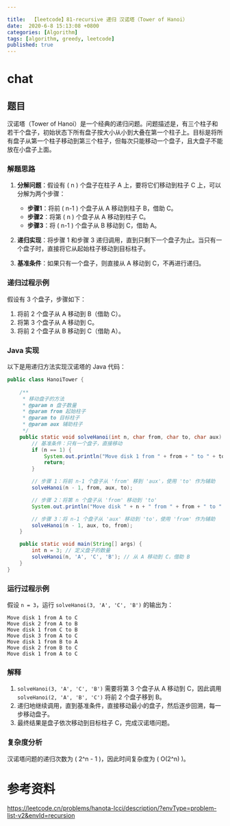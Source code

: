 ```yaml
---

title:  【leetcode】81-recursive 递归 汉诺塔（Tower of Hanoi）
date:  2020-6-8 15:13:08 +0800
categories: [Algorithm]
tags: [algorithm, greedy, leetcode]
published: true
---
```


# chat

## 题目

汉诺塔（Tower of Hanoi）是一个经典的递归问题。问题描述是，有三个柱子和若干个盘子，初始状态下所有盘子按大小从小到大叠在第一个柱子上。目标是将所有盘子从第一个柱子移动到第三个柱子，但每次只能移动一个盘子，且大盘子不能放在小盘子上面。

### 解题思路

1. **分解问题**：假设有 \( n \) 个盘子在柱子 A 上，要将它们移动到柱子 C 上，可以分解为两个步骤：
   - **步骤1**：将前 \( n-1 \) 个盘子从 A 移动到柱子 B，借助 C。
   - **步骤2**：将第 \( n \) 个盘子从 A 移动到柱子 C。
   - **步骤3**：将 \( n-1 \) 个盘子从 B 移动到 C，借助 A。
  
2. **递归实现**：将步骤 1 和步骤 3 递归调用，直到只剩下一个盘子为止。当只有一个盘子时，直接将它从起始柱子移动到目标柱子。

3. **基准条件**：如果只有一个盘子，则直接从 A 移动到 C，不再进行递归。

### 递归过程示例
假设有 3 个盘子，步骤如下：
1. 将前 2 个盘子从 A 移动到 B（借助 C）。
2. 将第 3 个盘子从 A 移动到 C。
3. 将前 2 个盘子从 B 移动到 C（借助 A）。

### Java 实现

以下是用递归方法实现汉诺塔的 Java 代码：

```java
public class HanoiTower {
    
    /**
     * 移动盘子的方法
     * @param n 盘子数量
     * @param from 起始柱子
     * @param to 目标柱子
     * @param aux 辅助柱子
     */
    public static void solveHanoi(int n, char from, char to, char aux) {
        // 基准条件：只有一个盘子，直接移动
        if (n == 1) {
            System.out.println("Move disk 1 from " + from + " to " + to);
            return;
        }

        // 步骤 1：将前 n-1 个盘子从 'from' 移到 'aux'，使用 'to' 作为辅助
        solveHanoi(n - 1, from, aux, to);

        // 步骤 2：将第 n 个盘子从 'from' 移动到 'to'
        System.out.println("Move disk " + n + " from " + from + " to " + to);

        // 步骤 3：将 n-1 个盘子从 'aux' 移动到 'to'，使用 'from' 作为辅助
        solveHanoi(n - 1, aux, to, from);
    }

    public static void main(String[] args) {
        int n = 3; // 定义盘子的数量
        solveHanoi(n, 'A', 'C', 'B'); // 从 A 移动到 C，借助 B
    }
}
```

### 运行过程示例
假设 `n = 3`，运行 `solveHanoi(3, 'A', 'C', 'B')` 的输出为：

```
Move disk 1 from A to C
Move disk 2 from A to B
Move disk 1 from C to B
Move disk 3 from A to C
Move disk 1 from B to A
Move disk 2 from B to C
Move disk 1 from A to C
```

### 解释
1. `solveHanoi(3, 'A', 'C', 'B')` 需要将第 3 个盘子从 A 移动到 C，因此调用 `solveHanoi(2, 'A', 'B', 'C')` 将前 2 个盘子移到 B。
2. 递归地继续调用，直到基准条件，直接移动最小的盘子，然后逐步回溯，每一步移动盘子。
3. 最终结果是盘子依次移动到目标柱子 C，完成汉诺塔问题。

### 复杂度分析
汉诺塔问题的递归次数为 \( 2^n - 1 \)，因此时间复杂度为 \( O(2^n) \)。




# 参考资料

https://leetcode.cn/problems/hanota-lcci/description/?envType=problem-list-v2&envId=recursion

